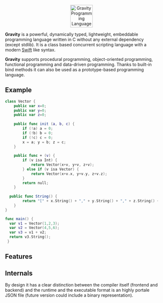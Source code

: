 <p align="center" >
<img src="https://raw.githubusercontent.com/marcobambini/gravity/master/docs/images/logo.png" height="74px" alt="Gravity Programming Language" title="Gravity Programming Language">
</p>

**Gravity** is a powerful, dynamically typed, lightweight, embeddable programming language written in C without any external dependency (except stdlib). It is a class based concurrent scripting language with a modern <a href="https://github.com/apple/swift">Swift</a> like syntax.

**Gravity** supports procedural programming, object-oriented programming, functional programming and data-driven programming. Thanks to built-in bind methods it can also be used as a prototype-based programming language.

## Example

```swift
class Vector {
	public var x=0;
	public var y=0;
	public var z=0;
	
	public func init (a, b, c) {
		if (!a) a = 0;
		if (!b) b = 0;
		if (!c) c = 0;
		x = a; y = b; z = c;
	}
	
	public func + (v) {
		if (v isa Int) {
			return Vector(x+v, y+v, z+v);
		} else if (v isa Vector) {
			return Vector(x+v.x, y+v.y, z+v.z);
		}
		return null;
	}
  
  public func String() {
		return "[" + x.String() + "," + y.String() + "," + z.String() + "]";
	}
}

func main() {
  var v1 = Vector(1,2,3);
  var v2 = Vector(4,5,6);
  var v3 = v1 + v2;
  return v3.String();
 }
 ```

## Features

## Internals

By design it has a clear distinction between the compiler itself (frontend and backend) and the runtime and the executable format is an highly portale JSON file (future version could include a binary representation).
